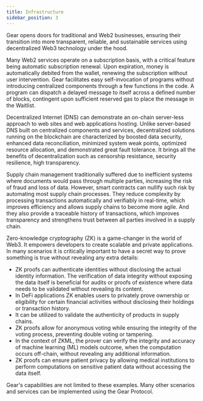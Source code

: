 ```yaml
---
title: Infrastructure
sidebar_position: 3
---
```


Gear opens doors for traditional and Web2 businesses, ensuring their transition into more transparent, reliable, and sustainable services using decentralized Web3 technology under the hood.

Many Web2 services operate on a subscription basis, with a critical feature being automatic subscription renewal. Upon expiration, money is automatically debited from the wallet, renewing the subscription without user intervention. Gear facilitates easy self-invocation of programs without introducing centralized components through a few functions in the code. A program can dispatch a delayed message to itself across a defined number of blocks, contingent upon sufficient reserved gas to place the message in the Waitlist.

Decentralized Internet (DNS) can demonstrate an on-chain server-less approach to web sites and web applications hosting. Unlike server-based DNS built on centralized components and services, decentralized solutions running on the blockchain are characterized by boosted data security, enhanced data reconciliation, minimized system weak points, optimized resource allocation, and demonstrated great fault tolerance. It brings all the benefits of decentralization such as censorship resistance, security resilience, high transparency.

Supply chain management traditionally suffered due to inefficient systems where documents would pass through multiple parties, increasing the risk of fraud and loss of data. However, smart contracts can nullify such risk by automating most supply chain processes. They reduce complexity by processing transactions automatically and verifiably in real-time, which improves efficiency and allows supply chains to become more agile. And they also provide a traceable history of transactions, which improves transparency and strengthens trust between all parties involved in a supply chain.

Zero-knowledge cryptography (ZK) is a game-changer in the world of Web3. It empowers developers to create scalable and private applications. In many scenarios it is critically important to have a secret way to prove something is true without revealing any extra details:
- ZK proofs can authenticate identities without disclosing the actual identity information.
The verification of data integrity without exposing the data itself is beneficial for audits or proofs of existence where data needs to be validated without revealing its content.
- In DeFi applications ZK enables users to privately prove ownership or eligibility for certain financial activities without disclosing their holdings or transaction history.
- It can be utilized to validate the authenticity of products in supply chains.
- ZK proofs allow for anonymous voting while ensuring the integrity of the voting process, preventing double voting or tampering.
- In the context of ZKML, the prover can verify the integrity and accuracy of machine learning (ML) models outcome, when the computation occurs off-chain, without revealing any additional information.
- ZK proofs can ensure patient privacy by allowing medical institutions to perform computations on sensitive patient data without accessing the data itself.

Gear's capabilities are not limited to these examples. Many other scenarios and services can be implemented using the Gear Protocol.
